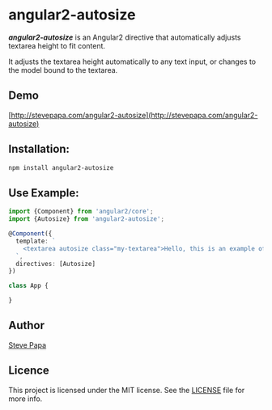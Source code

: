 # angular2-autosize

***angular2-autosize*** is an Angular2 directive that automatically adjusts textarea height to fit content.

It adjusts the textarea height automatically to any text input, or changes to the model bound to the textarea.

## Demo

[http://stevepapa.com/angular2-autosize](http://stevepapa.com/angular2-autosize)

## Installation:

```bash
npm install angular2-autosize
```

## Use Example:

```typescript
import {Component} from 'angular2/core';
import {Autosize} from 'angular2-autosize';

@Component({
  template: `
    <textarea autosize class="my-textarea">Hello, this is an example of Autosize in Angular2.</textarea>
  `,
  directives: [Autosize]
})

class App {

}
```

## Author

[Steve Papa](https://.stevepapa.com)

## Licence

This project is licensed under the MIT license. See the [LICENSE](LICENSE) file for more info.
